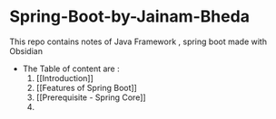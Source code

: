 # Spring-Boot-by-Jainam-Bheda
This repo contains notes of Java Framework , spring boot made with Obsidian

- The Table of content are :
	 1. [[Introduction]]
	 2. [[Features of Spring Boot]]
	 3. [[Prerequisite - Spring Core]]
	 4. 